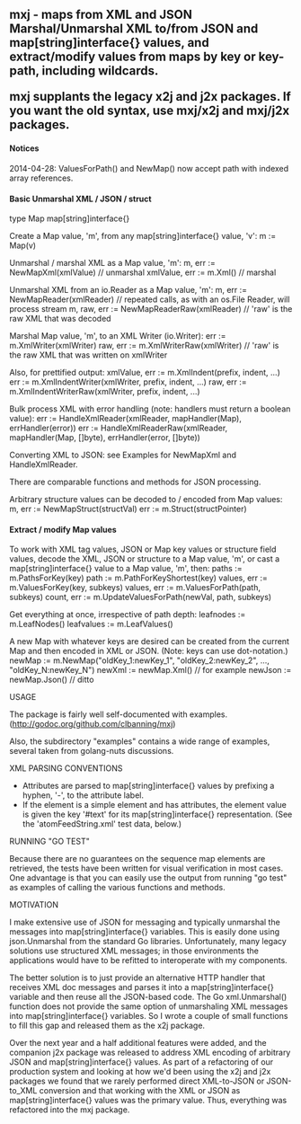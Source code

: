 <h2>mxj - maps from XML and JSON</2>
Marshal/Unmarshal XML to/from JSON and map[string]interface{} values, and extract/modify values from maps by key or key-path, including wildcards.  

mxj supplants the legacy x2j and j2x packages. If you want the old syntax, use mxj/x2j and mxj/j2x packages.

<h4>Notices</h4>
   2014-04-28: ValuesForPath() and NewMap() now accept path with indexed array references.

<h4>Basic Unmarshal XML / JSON / struct</h4>

   type Map map[string]interface{}

   Create a Map value, 'm', from any map[string]interface{} value, 'v':
      m := Map(v)

   Unmarshal / marshal XML as a Map value, 'm':
      m, err := NewMapXml(xmlValue) // unmarshal
      xmlValue, err := m.Xml()      // marshal

   Unmarshal XML from an io.Reader as a Map value, 'm':
      m, err := NewMapReader(xmlReader)         // repeated calls, as with an os.File Reader, will process stream
      m, raw, err := NewMapReaderRaw(xmlReader) // 'raw' is the raw XML that was decoded

   Marshal Map value, 'm', to an XML Writer (io.Writer):
      err := m.XmlWriter(xmlWriter)
      raw, err := m.XmlWriterRaw(xmlWriter) // 'raw' is the raw XML that was written on xmlWriter
	
   Also, for prettified output:
      xmlValue, err := m.XmlIndent(prefix, indent, ...)
      err := m.XmlIndentWriter(xmlWriter, prefix, indent, ...)
      raw, err := m.XmlIndentWriterRaw(xmlWriter, prefix, indent, ...)

   Bulk process XML with error handling (note: handlers must return a boolean value):
      err := HandleXmlReader(xmlReader, mapHandler(Map), errHandler(error))
      err := HandleXmlReaderRaw(xmlReader, mapHandler(Map, []byte), errHandler(error, []byte))

   Converting XML to JSON: see Examples for NewMapXml and HandleXmlReader.

   There are comparable functions and methods for JSON processing.

   Arbitrary structure values can be decoded to / encoded from Map values:
      m, err := NewMapStruct(structVal)
      err := m.Struct(structPointer)

<h4>Extract / modify Map values</h4>
   To work with XML tag values, JSON or Map key values or structure field values, decode the XML, JSON
   or structure to a Map value, 'm', or cast a map[string]interface{} value to a Map value, 'm', then:
      paths := m.PathsForKey(key)
      path := m.PathForKeyShortest(key)
      values, err := m.ValuesForKey(key, subkeys)
      values, err := m.ValuesForPath(path, subkeys)
      count, err := m.UpdateValuesForPath(newVal, path, subkeys)

   Get everything at once, irrespective of path depth:
      leafnodes := m.LeafNodes()
      leafvalues := m.LeafValues()

   A new Map with whatever keys are desired can be created from the current Map and then encoded in XML
   or JSON. (Note: keys can use dot-notation.)
      newMap := m.NewMap("oldKey_1:newKey_1", "oldKey_2:newKey_2", ..., "oldKey_N:newKey_N")
      newXml := newMap.Xml()   // for example
      newJson := newMap.Json() // ditto

USAGE

The package is fairly well self-documented with examples. (http://godoc.org/github.com/clbanning/mxj)

Also, the subdirectory "examples" contains a wide range of examples, several taken from golang-nuts discussions.

XML PARSING CONVENTIONS

   - Attributes are parsed to map[string]interface{} values by prefixing a hyphen, '-',
     to the attribute label.
   - If the element is a simple element and has attributes, the element value
     is given the key '#text' for its map[string]interface{} representation.  (See
     the 'atomFeedString.xml' test data, below.)

RUNNING "GO TEST"

Because there are no guarantees on the sequence map elements are retrieved, the tests have been 
written for visual verification in most cases.  One advantage is that you can easily use the 
output from running "go test" as examples of calling the various functions and methods.

MOTIVATION

I make extensive use of JSON for messaging and typically unmarshal the messages into
map[string]interface{} variables.  This is easily done using json.Unmarshal from the
standard Go libraries.  Unfortunately, many legacy solutions use structured
XML messages; in those environments the applications would have to be refitted to
interoperate with my components.

The better solution is to just provide an alternative HTTP handler that receives
XML doc messages and parses it into a map[string]interface{} variable and then reuse
all the JSON-based code.  The Go xml.Unmarshal() function does not provide the same
option of unmarshaling XML messages into map[string]interface{} variables. So I wrote
a couple of small functions to fill this gap and released them as the x2j package.

Over the next year and a half additional features were added, and the companion j2x
package was released to address XML encoding of arbitrary JSON and map[string]interface{}
values.  As part of a refactoring of our production system and looking at how we'd been
using the x2j and j2x packages we found that we rarely performed direct XML-to-JSON or
JSON-to_XML conversion and that working with the XML or JSON as map[string]interface{}
values was the primary value.  Thus, everything was refactored into the mxj package.

